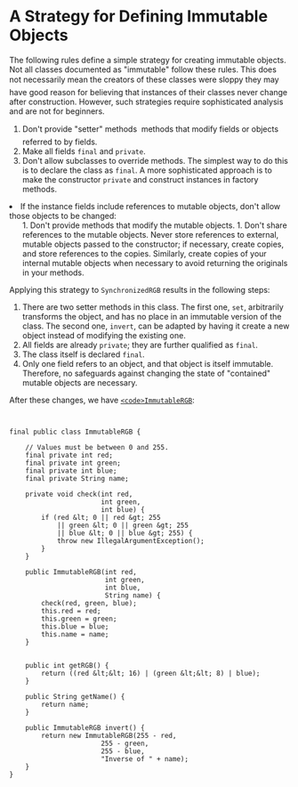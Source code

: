 
# A Strategy for Defining Immutable Objects

The following rules define a simple strategy for creating immutable objects. Not all classes documented as "immutable" follow these rules. This does not necessarily mean the creators of these classes were sloppy &#151; they may have good reason for believing that instances of their classes never change after construction. However, such strategies require sophisticated analysis and are not for beginners.

1. Don't provide "setter" methods &#151; methods that modify fields or objects referred to by fields.
1. Make all fields `final` and `private`.
1. Don't allow subclasses to override methods. The simplest way to do this is to declare the class as `final`. A more sophisticated approach is to make the constructor `private` and construct instances in factory methods.
<li>If the instance fields include references to mutable objects, don't allow those objects to be changed:
<ul>
1. Don't provide methods that modify the mutable objects.
1. Don't share references to the mutable objects. Never store references to external, mutable objects passed to the constructor; if necessary, create copies, and store references to the copies. Similarly, create copies of your internal mutable objects when necessary to avoid returning the originals in your methods.
</ul>
</li>

Applying this strategy to `SynchronizedRGB` results in the following steps:

1. There are two setter methods in this class. The first one, `set`, arbitrarily transforms the object, and has no place in an immutable version of the class. The second one, `invert`, can be adapted by having it create a new object instead of modifying the existing one.
1. All fields are already `private`; they are further qualified as `final`.
1. The class itself is declared `final`.
1. Only one field refers to an object, and that object is itself immutable. Therefore, no safeguards against changing the state of "contained" mutable objects are necessary.

After these changes, we have 
[`<code>ImmutableRGB`</code>](examples/ImmutableRGB.java):

```


final public class ImmutableRGB {

    // Values must be between 0 and 255.
    final private int red;
    final private int green;
    final private int blue;
    final private String name;

    private void check(int red,
                       int green,
                       int blue) {
        if (red &lt; 0 || red &gt; 255
            || green &lt; 0 || green &gt; 255
            || blue &lt; 0 || blue &gt; 255) {
            throw new IllegalArgumentException();
        }
    }

    public ImmutableRGB(int red,
                        int green,
                        int blue,
                        String name) {
        check(red, green, blue);
        this.red = red;
        this.green = green;
        this.blue = blue;
        this.name = name;
    }


    public int getRGB() {
        return ((red &lt;&lt; 16) | (green &lt;&lt; 8) | blue);
    }

    public String getName() {
        return name;
    }

    public ImmutableRGB invert() {
        return new ImmutableRGB(255 - red,
                       255 - green,
                       255 - blue,
                       "Inverse of " + name);
    }
}

```
